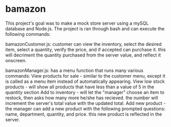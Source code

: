 # bamazon

This project's goal was to make a mock store server using a mySQL database and Node.js. The project is ran through bash and can execute
the following commands:

bamazonCustomer.js:
  customer can view the inventory, select the desired item, select a quantity, verify the price, and if accepted can purchase it.
  this will decriment the quantity purchased from the server value, and reflect it onscreen.
 
 bamazonManager.js:
  has a menu function that runs many various commands:
    View products for sale - similar to the customer menu, except it is called as a menu item instead of automatically appearing.
    View low stock products - will show all products that have less than a value of 5 in the quantity section
    Add to inventory - will let the "manager" choose an item to restock, then asks how many more he/she has recieved. the number will
    increment the server's total value with the updated total.
    Add new product - the manager can add a new product with the following prompted questions: name, department, quantity, and price.
    this new product is reflected in the server.

